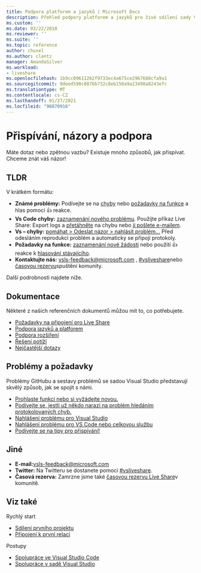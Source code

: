 ```yaml
---
title: Podpora platforem a jazyků | Microsoft Docs
description: Přehled podpory platforem a jazyků pro živé sdílení sady Visual Studio
ms.custom: ''
ms.date: 03/22/2018
ms.reviewer: ''
ms.suite: ''
ms.topic: reference
author: chuxel
ms.author: clantz
manager: AmandaSilver
ms.workload:
- liveshare
ms.openlocfilehash: 1b9cc09611262f9733ec4a675ce2967688cfa9a1
ms.sourcegitcommit: 9deed590c0876b732c8eb150a9a23498a8243efc
ms.translationtype: MT
ms.contentlocale: cs-CZ
ms.lasthandoff: 01/27/2021
ms.locfileid: "98870916"
---
```

<!--
Copyright © Microsoft Corporation
All rights reserved.
Creative Commons Attribution 4.0 License (International): https://creativecommons.org/licenses/by/4.0/legalcode
-->

# <a name="contributing-feedback-and-support"></a>Přispívání, názory a podpora

Máte dotaz nebo zpětnou vazbu? Existuje mnoho způsobů, jak přispívat. Chceme znát váš názor!

## <a name="tldr"></a>TLDR

V krátkém formátu:

- **Známé problémy:** Podívejte se na [chyby](https://aka.ms/vsls-bugs) nebo [požadavky na funkce](https://aka.ms/vsls-feature-requests) a hlas pomocí 👍 reakce.
- **Vs Code chyby:** [zaznamenání nového problému](https://aka.ms/vsls-new-issue). Použijte příkaz Live Share: Export logs a [přetáhněte](https://help.github.com/articles/file-attachments-on-issues-and-pull-requests/) na chybu nebo [ji pošlete e-mailem](mailto:vsls-feedback@microsoft.com).
- **Vs – chyby:** [pomáhat > Odeslat názor > nahlásit problém...](https://docs.microsoft.com/en-us/visualstudio/ide/how-to-report-a-problem-with-visual-studio-2017) Před odesláním reprodukci problém a automaticky se připojí protokoly.
- **Požadavky na funkce:** [zaznamenání nové žádosti](https://aka.ms/vsls-new-issue) nebo použití 👍 reakce k [hlasování stávajícího](https://aka.ms/vsls-feature-requests).
- **Kontaktujte nás:** [vsls-feedback@microsoft.com](mailto:vsls-feedback@microsoft.com) , [#vsliveshare](https://aka.ms/vsls-twitter)nebo [časovou rezervu](https://aka.ms/vsls-slack)spuštění komunity.

Další podrobnosti najdete níže.

## <a name="documentation"></a>Dokumentace

Některé z našich referenčních dokumentů můžou mít to, co potřebujete.

- [Požadavky na připojení pro Live Share](reference/connectivity.md)
- [Podpora jazyků a platforem](reference/platform-support.md)
- [Podpora rozšíření](reference/extensions.md)
- [Řešení potíží](troubleshooting.md)
- [Nejčastější dotazy](faq.md)

## <a name="issues-and-requests"></a>Problémy a požadavky

Problémy GitHubu a sestavy problémů se sadou Visual Studio představují skvělý způsob, jak se spojit s námi.

- [Prohlaste funkci nebo si vyžádejte novou.](https://aka.ms/vsls-feature-requests)
- [Podívejte se, jestli už někdo narazí na problém hledáním protokolovaných chyb.](https://aka.ms/vsls-bugs)
- [Nahlášení problému pro Visual Studio](https://aka.ms/vsls-vsproblem)
- [Nahlášení problému pro VS Code nebo celkovou službu](https://aka.ms/vsls-vscodeproblem)
- [Podívejte se na tipy pro přispívání!](https://aka.ms/vsls-problemtips)

## <a name="other"></a>Jiné

- **E-mail:**[vsls-feedback@microsoft.com](mailto:vsls-feedback@microsoft.com)
- **Twitter:** Na Twitteru se dostanete pomocí [#vsliveshare](https://aka.ms/vsls-twitter).
- **Časová rezerva:** Zamrzne jsme také [časovou rezervu Live Share](https://aka.ms/vsls-slack)v komunitě.

## <a name="see-also"></a>Viz také

Rychlý start

- [Sdílení prvního projektu](quickstart/share.md)
- [Připojení k první relaci](quickstart/join.md)

Postupy

- [Spolupráce ve Visual Studio Code](use/vscode.md)
- [Spolupráce v sadě Visual Studio](use/vs.md)
